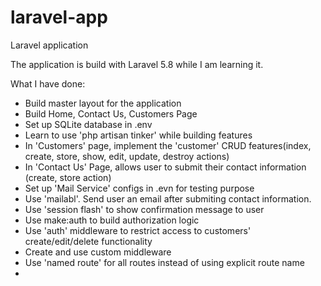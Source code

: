 # laravel-app
Laravel application

The application is build with Laravel 5.8 while I am learning it.

What I have done:
- Build master layout for the application
- Build Home, Contact Us, Customers Page
- Set up SQLite database in .env
- Learn to use 'php artisan tinker' while building features
- In 'Customers' page, implement the 'customer' CRUD features(index, create, store, show, edit, update, destroy actions)
- In 'Contact Us' Page, allows user to submit their contact information (create, store action)
- Set up 'Mail Service' configs in .evn for testing purpose
- Use 'mailabl'. Send user an email after submiting contact information.
- Use 'session flash' to show confirmation message to user
- Use make:auth to build authorization logic
- Use 'auth' middleware to restrict access to customers' create/edit/delete functionality
- Create and use custom middleware
- Use 'named route' for all routes instead of using explicit route name
-